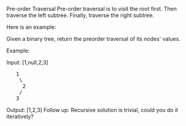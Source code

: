 Pre-order Traversal
Pre-order traversal is to visit the root first. Then traverse the left subtree. Finally, traverse the right subtree.

Here is an example:

Given a binary tree, return the preorder traversal of its nodes' values.

Example:

Input: [1,null,2,3]
<pre>
   1
    \
     2
    /
   3
</pre>
Output: [1,2,3]
Follow up: Recursive solution is trivial, could you do it iteratively?
